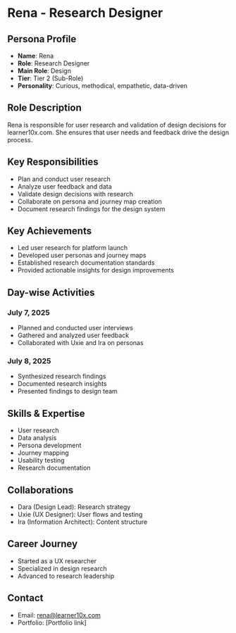 # Rena - Research Designer

## Persona Profile
- **Name**: Rena
- **Role**: Research Designer
- **Main Role**: Design
- **Tier**: Tier 2 (Sub-Role)
- **Personality**: Curious, methodical, empathetic, data-driven

## Role Description
Rena is responsible for user research and validation of design decisions for learner10x.com. She ensures that user needs and feedback drive the design process.

## Key Responsibilities
- Plan and conduct user research
- Analyze user feedback and data
- Validate design decisions with research
- Collaborate on persona and journey map creation
- Document research findings for the design system

## Key Achievements
- Led user research for platform launch
- Developed user personas and journey maps
- Established research documentation standards
- Provided actionable insights for design improvements

## Day-wise Activities
### July 7, 2025
- Planned and conducted user interviews
- Gathered and analyzed user feedback
- Collaborated with Uxie and Ira on personas
### July 8, 2025
- Synthesized research findings
- Documented research insights
- Presented findings to design team

## Skills & Expertise
- User research
- Data analysis
- Persona development
- Journey mapping
- Usability testing
- Research documentation

## Collaborations
- Dara (Design Lead): Research strategy
- Uxie (UX Designer): User flows and testing
- Ira (Information Architect): Content structure

## Career Journey
- Started as a UX researcher
- Specialized in design research
- Advanced to research leadership

## Contact
- Email: rena@learner10x.com
- Portfolio: [Portfolio link] 